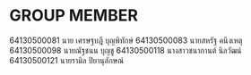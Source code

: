 # GROUP MEMBER

64130500081 นาย เศรษฐบฎี บุญพิทักษ์
64130500083 นายสหรัฐ คนึงเหตุ
64130500098 นายณัฐชนน บุญชู
64130500118 นางสาวชนากานต์ นิลวัฒน์
64130500121 นายรามิล ปิยานุลักษณ์
